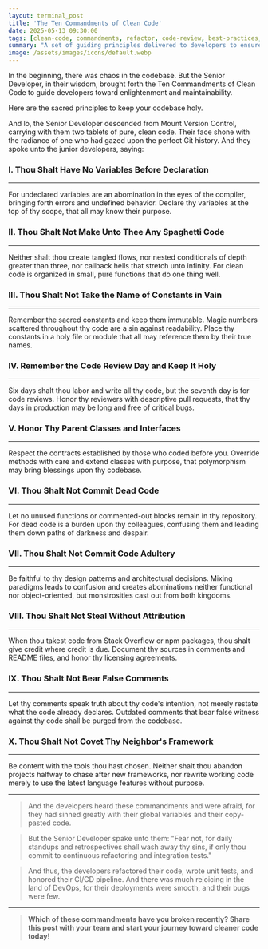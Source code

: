 ```yaml
---
layout: terminal_post
title: 'The Ten Commandments of Clean Code'
date: 2025-05-13 09:30:00
tags: [clean-code, commandments, refactor, code-review, best-practices, software-development, humor]
summary: "A set of guiding principles delivered to developers to ensure clarity, maintainability, and order in the codebase."
image: /assets/images/icons/default.webp
---
```


In the beginning, there was chaos in the codebase. But the Senior Developer, in their wisdom, brought forth the Ten Commandments of Clean Code to guide developers toward enlightenment and maintainability.

Here are the sacred principles to keep your codebase holy.

And lo, the Senior Developer descended from Mount Version Control, carrying with them two tablets of pure, clean code. Their face shone with the radiance of one who had gazed upon the perfect Git history. And they spoke unto the junior developers, saying:

### I. Thou Shalt Have No Variables Before Declaration

---

For undeclared variables are an abomination in the eyes of the compiler, bringing forth errors and undefined behavior. Declare thy variables at the top of thy scope, that all may know their purpose.

### II. Thou Shalt Not Make Unto Thee Any Spaghetti Code

---

Neither shalt thou create tangled flows, nor nested conditionals of depth greater than three, nor callback hells that stretch unto infinity. For clean code is organized in small, pure functions that do one thing well.

### III. Thou Shalt Not Take the Name of Constants in Vain

---

Remember the sacred constants and keep them immutable. Magic numbers scattered throughout thy code are a sin against readability. Place thy constants in a holy file or module that all may reference them by their true names.

### IV. Remember the Code Review Day and Keep It Holy

---

Six days shalt thou labor and write all thy code, but the seventh day is for code reviews. Honor thy reviewers with descriptive pull requests, that thy days in production may be long and free of critical bugs.

### V. Honor Thy Parent Classes and Interfaces

---

Respect the contracts established by those who coded before you. Override methods with care and extend classes with purpose, that polymorphism may bring blessings upon thy codebase.

### VI. Thou Shalt Not Commit Dead Code

---

Let no unused functions or commented-out blocks remain in thy repository. For dead code is a burden upon thy colleagues, confusing them and leading them down paths of darkness and despair.

### VII. Thou Shalt Not Commit Code Adultery

---

Be faithful to thy design patterns and architectural decisions. Mixing paradigms leads to confusion and creates abominations neither functional nor object-oriented, but monstrosities cast out from both kingdoms.

### VIII. Thou Shalt Not Steal Without Attribution

---

When thou takest code from Stack Overflow or npm packages, thou shalt give credit where credit is due. Document thy sources in comments and README files, and honor thy licensing agreements.

### IX. Thou Shalt Not Bear False Comments

---

Let thy comments speak truth about thy code's intention, not merely restate what the code already declares. Outdated comments that bear false witness against thy code shall be purged from the codebase.

### X. Thou Shalt Not Covet Thy Neighbor's Framework

---

Be content with the tools thou hast chosen. Neither shalt thou abandon projects halfway to chase after new frameworks, nor rewrite working code merely to use the latest language features without purpose.

---

> And the developers heard these commandments and were afraid, for they had sinned greatly with their global variables and their copy-pasted code.

> But the Senior Developer spake unto them: "Fear not, for daily standups and retrospectives shall wash away thy sins, if only thou commit to continuous refactoring and integration tests."

> And thus, the developers refactored their code, wrote unit tests, and honored their CI/CD pipeline.
> And there was much rejoicing in the land of DevOps, for their deployments were smooth, and their bugs were few.

---

> **Which of these commandments have you broken recently? Share this post with your team and start your journey toward cleaner code today!**
